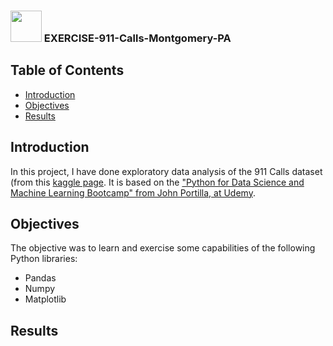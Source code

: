 ### <img src="https://media.giphy.com/media/VgCDAzcKvsR6OM0uWg/giphy.gif" width="50">  EXERCISE-911-Calls-Montgomery-PA

 ## Table of Contents
- [Introduction](#introduction)
- [Objectives](#Objectives)
- [Results](#Results)
  
  
## Introduction
In this project, I have done exploratory data analysis of the 911 Calls dataset (from this [kaggle page](https://www.kaggle.com/mchirico/montcoalert). It is based on the ["Python for Data Science and Machine Learning Bootcamp" from John Portilla, at Udemy](https://www.udemy.com/course/python-for-data-science-and-machine-learning-bootcamp/).


 ## Objectives

The objective was to learn and exercise some capabilities of the following Python libraries:
* Pandas
* Numpy 
* Matplotlib


 ## Results
